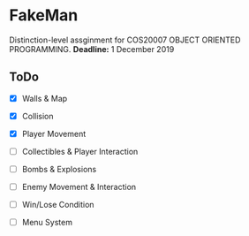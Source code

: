 # FakeMan
Distinction-level assginment for COS20007 OBJECT ORIENTED PROGRAMMING.
**Deadline:** 1 December 2019

## ToDo
- [x] Walls & Map
- [x] Collision
- [x] Player Movement
- [ ] Collectibles & Player Interaction
- [ ] Bombs & Explosions
- [ ] Enemy Movement & Interaction
- [ ] Win/Lose Condition
- [ ] Menu System

